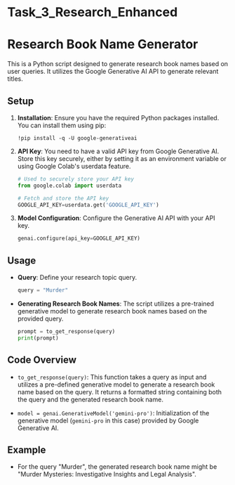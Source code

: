 # Task_3_Research_Enhanced



# Research Book Name Generator

This is a Python script designed to generate research book names based on user queries. It utilizes the Google Generative AI API to generate relevant titles.

## Setup

1. **Installation**: Ensure you have the required Python packages installed. You can install them using pip:

    ```
    !pip install -q -U google-generativeai
    ```

2. **API Key**: You need to have a valid API key from Google Generative AI. Store this key securely, either by setting it as an environment variable or using Google Colab's userdata feature.

    ```python
    # Used to securely store your API key
    from google.colab import userdata

    # Fetch and store the API key
    GOOGLE_API_KEY=userdata.get('GOOGLE_API_KEY')
    ```

3. **Model Configuration**: Configure the Generative AI API with your API key.

    ```python
    genai.configure(api_key=GOOGLE_API_KEY)
    ```

## Usage

- **Query**: Define your research topic query.

    ```python
    query = "Murder"
    ```

- **Generating Research Book Names**: The script utilizes a pre-trained generative model to generate research book names based on the provided query.

    ```python
    prompt = to_get_response(query)
    print(prompt)
    ```

## Code Overview

- `to_get_response(query)`: This function takes a query as input and utilizes a pre-defined generative model to generate a research book name based on the query. It returns a formatted string containing both the query and the generated research book name.

- `model = genai.GenerativeModel('gemini-pro')`: Initialization of the generative model (`gemini-pro` in this case) provided by Google Generative AI.

## Example

- For the query "Murder", the generated research book name might be "Murder Mysteries: Investigative Insights and Legal Analysis".


